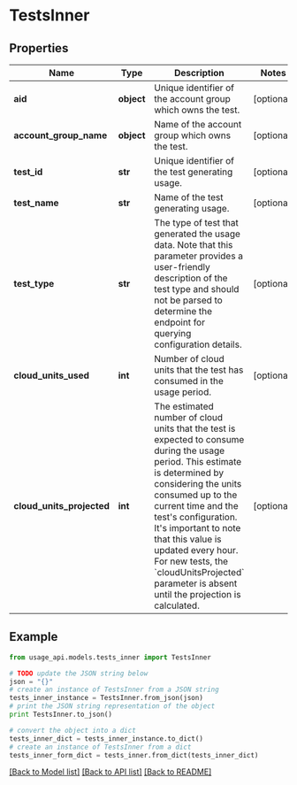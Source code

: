 # TestsInner


## Properties
Name | Type | Description | Notes
------------ | ------------- | ------------- | -------------
**aid** | **object** | Unique identifier of the account group which owns the test. | [optional] 
**account_group_name** | **object** | Name of the account group which owns the test. | [optional] 
**test_id** | **str** | Unique identifier of the test generating usage. | [optional] 
**test_name** | **str** | Name of the test generating usage. | [optional] 
**test_type** | **str** | The type of test that generated the usage data. Note that this parameter provides a user-friendly description of the test type and should not be parsed to determine the endpoint for querying configuration details. | [optional] 
**cloud_units_used** | **int** | Number of cloud units that the test has consumed in the usage period. | [optional] 
**cloud_units_projected** | **int** | The estimated number of cloud units that the test is expected to consume during the usage period. This estimate is determined by considering the units consumed up to the current time and the test&#39;s configuration. It&#39;s important to note that this value is updated every hour. For new tests, the &#x60;cloudUnitsProjected&#x60; parameter is absent until the projection is calculated. | [optional] 

## Example

```python
from usage_api.models.tests_inner import TestsInner

# TODO update the JSON string below
json = "{}"
# create an instance of TestsInner from a JSON string
tests_inner_instance = TestsInner.from_json(json)
# print the JSON string representation of the object
print TestsInner.to_json()

# convert the object into a dict
tests_inner_dict = tests_inner_instance.to_dict()
# create an instance of TestsInner from a dict
tests_inner_form_dict = tests_inner.from_dict(tests_inner_dict)
```
[[Back to Model list]](../README.md#documentation-for-models) [[Back to API list]](../README.md#documentation-for-api-endpoints) [[Back to README]](../README.md)


